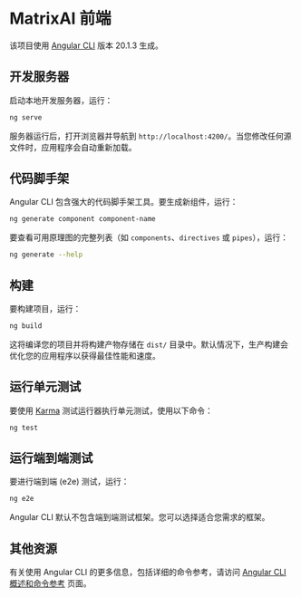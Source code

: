 # MatrixAI 前端

该项目使用 [Angular CLI](https://github.com/angular/angular-cli) 版本 20.1.3 生成。

## 开发服务器

启动本地开发服务器，运行：

```bash
ng serve
```

服务器运行后，打开浏览器并导航到 `http://localhost:4200/`。当您修改任何源文件时，应用程序会自动重新加载。

## 代码脚手架

Angular CLI 包含强大的代码脚手架工具。要生成新组件，运行：

```bash
ng generate component component-name
```

要查看可用原理图的完整列表（如 `components`、`directives` 或 `pipes`），运行：

```bash
ng generate --help
```

## 构建

要构建项目，运行：

```bash
ng build
```

这将编译您的项目并将构建产物存储在 `dist/` 目录中。默认情况下，生产构建会优化您的应用程序以获得最佳性能和速度。

## 运行单元测试

要使用 [Karma](https://karma-runner.github.io) 测试运行器执行单元测试，使用以下命令：

```bash
ng test
```

## 运行端到端测试

要进行端到端 (e2e) 测试，运行：

```bash
ng e2e
```

Angular CLI 默认不包含端到端测试框架。您可以选择适合您需求的框架。

## 其他资源

有关使用 Angular CLI 的更多信息，包括详细的命令参考，请访问 [Angular CLI 概述和命令参考](https://angular.dev/tools/cli) 页面。
